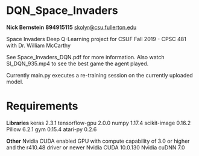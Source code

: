 # DQN_Space_Invaders

**Nick Bernstein**
**894915115**
skolyr@csu.fullerton.edu
 
Space Invaders Deep Q-Learning project for CSUF Fall 2019 - CPSC 481 with Dr. William McCarthy

See Space_Invaders_DQN.pdf for more information.
Also watch SI_DQN_935.mp4 to see the best game the agent played.

Currently main.py executes a re-training session on the currently uploaded model.

# Requirements
**Libraries**
keras 2.3.1
tensorflow-gpu 2.0.0
numpy 1.17.4
scikit-image 0.16.2
Pillow 6.2.1
gym 0.15.4
atari-py 0.2.6

**Other**
Nvidia CUDA enabled GPU with compute capability of 3.0 or higher and the r410.48 driver or newer
Nvidia CUDA 10.0.130
Nvidia cuDNN 7.0